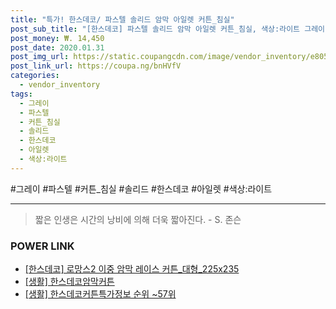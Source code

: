 ```yaml
--- 
title: "특가! 한스데코/ 파스텔 솔리드 암막 아일렛 커튼_침실" 
post_sub_title: "[한스데코] 파스텔 솔리드 암막 아일렛 커튼_침실, 색상:라이트 그레이" 
post_money: ₩. 14,450 
post_date: 2020.01.31 
post_img_url: https://static.coupangcdn.com/image/vendor_inventory/e805/91b75ec4befa60ee13b17d2fdd3ebd09b098ce557bb494fcfb29ac433c1e.jpg 
post_link_url: https://coupa.ng/bnHVfV 
categories: 
  - vendor_inventory 
tags: 
  - 그레이 
  - 파스텔 
  - 커튼_침실 
  - 솔리드 
  - 한스데코 
  - 아일렛 
  - 색상:라이트 
--- 
```

  #그레이 #파스텔 #커튼_침실 #솔리드 #한스데코 #아일렛 #색상:라이트 
<hr> 

> 짧은 인생은 시간의 낭비에 의해 더욱 짧아진다. - S. 존슨   


### POWER LINK

* <a href="https://blog.naver.com/fasyy4321/221786535403" target="_blank">[한스데코] 로망스2 이중 암막 레이스 커튼_대형_225x235</a>
* <a href="https://blog.naver.com/fasyy4321/221759341067" target="_blank"> [생활] 한스데코암막커튼  </a>
* <a href="https://blog.naver.com/fasyy4321/221771370038" target="_blank"> [생활] 한스데코커튼특가정보 순위 ~57위</a>
